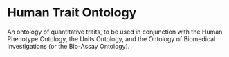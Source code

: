 # Human Trait Ontology

An ontology of quantitative traits, to be used in conjunction with the Human Phenotype Ontology, the Units Ontology, and the Ontology of Biomedical Investigations (or the Bio-Assay Ontology).
